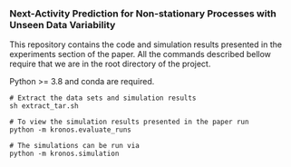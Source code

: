 ###  Next-Activity Prediction for Non-stationary Processes with Unseen Data Variability

This repository contains the code and simulation results presented in the
experiments section of the paper. All the commands described bellow require
that we are in the root directory of the project.

Python >= 3.8 and conda are required. 

```
# Extract the data sets and simulation results
sh extract_tar.sh

# To view the simulation results presented in the paper run
python -m kronos.evaluate_runs

# The simulations can be run via 
python -m kronos.simulation
```

